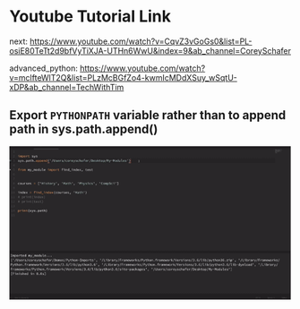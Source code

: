 # Youtube Tutorial Link

next: <https://www.youtube.com/watch?v=CqvZ3vGoGs0&list=PL-osiE80TeTt2d9bfVyTiXJA-UTHn6WwU&index=9&ab_channel=CoreySchafer>

advanced_python: <https://www.youtube.com/watch?v=mclfteWlT2Q&list=PLzMcBGfZo4-kwmIcMDdXSuy_wSqtU-xDP&ab_channel=TechWithTim>

## Export `PYTHONPATH` variable rather than to append path in sys.path.append()

![images](images/1.gif)